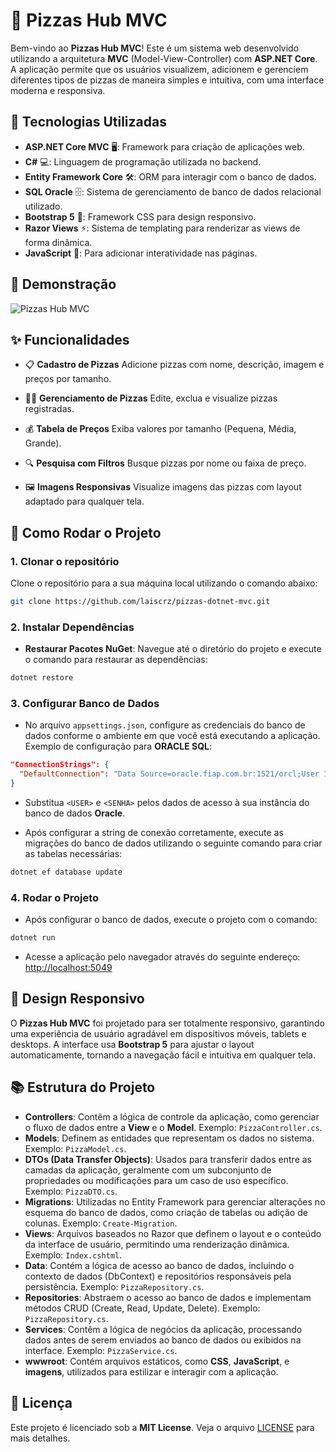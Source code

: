 # 🍕 **Pizzas Hub MVC**

Bem-vindo ao **Pizzas Hub MVC**! Este é um sistema web desenvolvido utilizando a arquitetura **MVC** (Model-View-Controller) com **ASP.NET Core**. A aplicação permite que os usuários visualizem, adicionem e gerenciem diferentes tipos de pizzas de maneira simples e intuitiva, com uma interface moderna e responsiva.

## 🚀 **Tecnologias Utilizadas**

- **ASP.NET Core MVC** 🖥️: Framework para criação de aplicações web.
- **C#** 💻: Linguagem de programação utilizada no backend.
- **Entity Framework Core** 🛠️: ORM para interagir com o banco de dados.
- **SQL Oracle** 🗄️: Sistema de gerenciamento de banco de dados relacional utilizado.
- **Bootstrap 5** 🎨: Framework CSS para design responsivo.
- **Razor Views** ⚡: Sistema de templating para renderizar as views de forma dinâmica.
- **JavaScript** 🧩: Para adicionar interatividade nas páginas.

## 📸 **Demonstração**

![Pizzas Hub MVC](https://github.com/user-attachments/assets/5bfebb09-102a-49dc-af68-ad37e61ba5d6)

## ✨ Funcionalidades

* 📋 **Cadastro de Pizzas**
  Adicione pizzas com nome, descrição, imagem e preços por tamanho.

* 🧑‍🍳 **Gerenciamento de Pizzas**
  Edite, exclua e visualize pizzas registradas.

* 💰 **Tabela de Preços**
  Exiba valores por tamanho (Pequena, Média, Grande).

* 🔍 **Pesquisa com Filtros**
  Busque pizzas por nome ou faixa de preço.

* 🖼️ **Imagens Responsivas**
  Visualize imagens das pizzas com layout adaptado para qualquer tela.
  

## 🔧 **Como Rodar o Projeto**

### 1. **Clonar o repositório**
Clone o repositório para a sua máquina local utilizando o comando abaixo:

```bash
git clone https://github.com/laiscrz/pizzas-dotnet-mvc.git
```

### 2. **Instalar Dependências**

- **Restaurar Pacotes NuGet**: Navegue até o diretório do projeto e execute o comando para restaurar as dependências:

```bash
dotnet restore
```

### 3. **Configurar Banco de Dados**

- No arquivo `appsettings.json`, configure as credenciais do banco de dados conforme o ambiente em que você está executando a aplicação. Exemplo de configuração para **ORACLE SQL**:

```json
"ConnectionStrings": {
  "DefaultConnection": "Data Source=oracle.fiap.com.br:1521/orcl;User ID=<USER>;Password=<SENHA>;"
}
```

- Substitua `<USER>` e `<SENHA>` pelos dados de acesso à sua instância do banco de dados **Oracle**.

- Após configurar a string de conexão corretamente, execute as migrações do banco de dados utilizando o seguinte comando para criar as tabelas necessárias:

```bash
dotnet ef database update
```

### 4. **Rodar o Projeto**

- Após configurar o banco de dados, execute o projeto com o comando:

```bash
dotnet run
```

- Acesse a aplicação pelo navegador através do seguinte endereço:  
  [http://localhost:5049](http://localhost:5049)

## 🎨 **Design Responsivo**

O **Pizzas Hub MVC** foi projetado para ser totalmente responsivo, garantindo uma experiência de usuário agradável em dispositivos móveis, tablets e desktops. A interface usa **Bootstrap 5** para ajustar o layout automaticamente, tornando a navegação fácil e intuitiva em qualquer tela.

## 📚 **Estrutura do Projeto**

- **Controllers**: Contêm a lógica de controle da aplicação, como gerenciar o fluxo de dados entre a **View** e o **Model**. Exemplo: `PizzaController.cs`.
- **Models**: Definem as entidades que representam os dados no sistema. Exemplo: `PizzaModel.cs`.
- **DTOs (Data Transfer Objects)**: Usados para transferir dados entre as camadas da aplicação, geralmente com um subconjunto de propriedades ou modificações para um caso de uso específico. Exemplo: `PizzaDTO.cs`.
- **Migrations**: Utilizadas no Entity Framework para gerenciar alterações no esquema do banco de dados, como criação de tabelas ou adição de colunas. Exemplo: `Create-Migration`.
- **Views**: Arquivos baseados no Razor que definem o layout e o conteúdo da interface de usuário, permitindo uma renderização dinâmica. Exemplo: `Index.cshtml`.
- **Data**: Contém a lógica de acesso ao banco de dados, incluindo o contexto de dados (DbContext) e repositórios responsáveis pela persistência. Exemplo: `PizzaRepository.cs`.
- **Repositories**: Abstraem o acesso ao banco de dados e implementam métodos CRUD (Create, Read, Update, Delete). Exemplo: `PizzaRepository.cs`.
- **Services**: Contêm a lógica de negócios da aplicação, processando dados antes de serem enviados ao banco de dados ou exibidos na interface. Exemplo: `PizzaService.cs`.
- **wwwroot**: Contém arquivos estáticos, como **CSS**, **JavaScript**, e **imagens**, utilizados para estilizar e interagir com a aplicação.
  

## 📝 **Licença**

Este projeto é licenciado sob a **MIT License**. Veja o arquivo [LICENSE](LICENSE) para mais detalhes.

